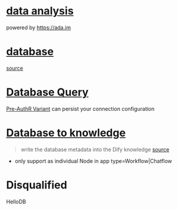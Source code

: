 # [data analysis](https://marketplace.dify.ai/plugins/digitforce/data_analysis)
powered by https://ada.im

# [database](https://marketplace.dify.ai/plugins/hjlarry/database)
[source](https://github.com/hjlarry/dify-plugin-database)

# [Database Query](https://marketplace.dify.ai/plugins/junjiem/db_query)
[Pre-AuthR Variant](https://marketplace.dify.ai/plugins/junjiem/db_query_pre_auth) can persist your connection configuration

# [Database to knowledge](https://marketplace.dify.ai/plugins/majinkai/database_to_knowledge)
> write the database metadata into the Dify knowledge
[source](https://github.com/majinkai/dify-database-to-knowledge)

- only support as individual Node in app type=Workflow|Chatflow

# Disqualified
HelloDB